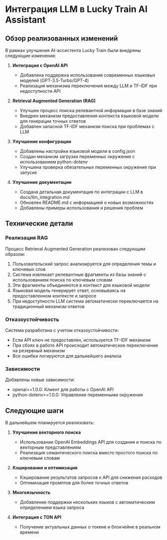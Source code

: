 # Интеграция LLM в Lucky Train AI Assistant

## Обзор реализованных изменений

В рамках улучшения AI-ассистента Lucky Train были внедрены следующие изменения:

1. **Интеграция с OpenAI API**
   - Добавлена поддержка использования современных языковых моделей (GPT-3.5-Turbo/GPT-4)
   - Реализация механизма переключения между LLM и TF-IDF при недоступности API

2. **Retrieval Augmented Generation (RAG)**
   - Улучшен процесс поиска релевантной информации в базе знаний
   - Внедрен механизм предоставления контекста языковой модели для генерации точных ответов
   - Добавлен запасной TF-IDF механизм поиска при проблемах с LLM

3. **Улучшение конфигурации**
   - Добавлены настройки языковой модели в config.json
   - Создан механизм загрузки переменных окружения с использованием python-dotenv
   - Улучшена проверка обязательных переменных окружения при запуске

4. **Улучшение документации**
   - Создана детальная документация по интеграции с LLM в docs/llm_integration.md
   - Обновлен README.md с информацией о новых возможностях
   - Добавлены примеры использования и решения проблем

## Технические детали

### Реализация RAG

Процесс Retrieval Augmented Generation реализован следующим образом:
1. Пользовательский запрос анализируется для определения темы и ключевых слов
2. Система извлекает релевантные фрагменты из базы знаний с использованием поиска по ключевым словам
3. Эти фрагменты объединяются в контекст для языковой модели
4. Языковая модель генерирует ответ, основываясь на предоставленном контексте и запросе
5. При недоступности LLM система автоматически переключается на традиционный механизм ответов

### Отказоустойчивость

Система разработана с учетом отказоустойчивости:
- Если API ключ не предоставлен, используется TF-IDF механизм
- При сбоях в работе API происходит автоматическое переключение на резервный механизм
- Все ошибки логируются для дальнейшего анализа

### Зависимости

Добавлены новые зависимости:
- openai>=1.0.0: Клиент для работы с OpenAI API
- python-dotenv>=1.0.0: Управление переменными окружения

## Следующие шаги

В дальнейшем планируется реализовать:

1. **Улучшение векторного поиска**
   - Использование OpenAI Embeddings API для создания и поиска по векторным представлениям
   - Реализация семантического поиска вместо простого поиска по ключевым словам

2. **Кэширование и оптимизация**
   - Кэширование результатов запросов к API для снижения расходов
   - Оптимизация промптов для более точных ответов

3. **Многоязычность**
   - Добавление поддержки нескольких языков с автоматическим определением языка запроса

4. **Интеграция с TON API**
   - Получение актуальных данных о токене и блокчейне в реальном времени 